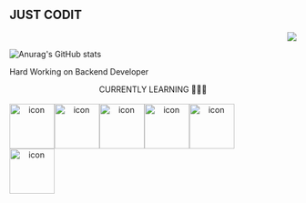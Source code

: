 ## JUST CODIT

<div align="right"><a href="https://github.com/Minkku"><img src="https://hits.seeyoufarm.com/api/count/incr/badge.svg?url=https%3A%2F%2Fgithub.com%2Fminkku%2Fhit-counter&count_bg=%23E59449&title_bg=%23E3EB3E&icon=&icon_color=%23E3DCDC&title=hits&edge_flat=false"/></a></div>

<!--
**Minkku/Minkku** is a ✨ _special_ ✨ re<pository because its `README.md` (this file) appears on your GitHub profile.

Here are some ideas to get you started:

- 🔭 I’m currently working on ...
- 🌱 I’m currently learning ...
- 👯 I’m looking to collaborate on ...
- 🤔 I’m looking for help with ...
- 💬 Ask me about ...
- 📫 How to reach me: ...
- 😄 Pronouns: ...
- ⚡ Fun fact: ...
-->

![Anurag's GitHub stats](https://github-readme-stats.vercel.app/api?username=Minkku&show_icons=true&theme=radical)

Hard Working on Backend Developer <br>
<div align="center">CURRENTLY LEARNING 👨🏻‍💻</div><br/> 
<div align="center"><div style="display: flex; align-items: flex-start;"><img src="https://techstack-generator.vercel.app/js-icon.svg" alt="icon" width="79" height="79" /><img src="https://techstack-generator.vercel.app/nginx-icon.svg" alt="icon" width="79" height="79" /><img src="https://techstack-generator.vercel.app/mysql-icon.svg" alt="icon" width="79" height="79" /><img src="https://techstack-generator.vercel.app/python-icon.svg" alt="icon" width="79" height="79" /><img src="https://techstack-generator.vercel.app/django-icon.svg" alt="icon" width="79" height="79" /></div><div style="display: flex;"><div style="display: flex; align-items: flex-start;"><img src="https://techstack-generator.vercel.app/java-icon.svg" alt="icon" width="79" height="79" /></div></div>
